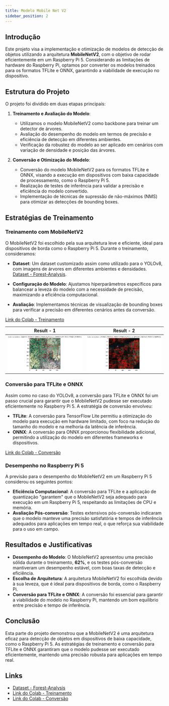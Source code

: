 ```yaml
---
title: Modelo Mobile Net V2
sidebar_position: 2
---
```


## Introdução

Este projeto visa a implementação e otimização de modelos de detecção de objetos utilizando a arquitetura **MobileNetV2**, com o objetivo de rodar eficientemente em um Raspberry Pi 5. Considerando as limitações de hardware do Raspberry Pi, optamos por converter os modelos treinados para os formatos TFLite e ONNX, garantindo a viabilidade de execução no dispositivo.

## Estrutura do Projeto

O projeto foi dividido em duas etapas principais:

1. **Treinamento e Avaliação do Modelo**:
   - Utilizamos o modelo MobileNetV2 como backbone para treinar um detector de árvores.
   - Avaliação do desempenho do modelo em termos de precisão e eficiência de detecção em diferentes ambientes.
   - Verificação da robustez do modelo ao ser aplicado em cenários com variação de densidade e posição das árvores.

2. **Conversão e Otimização do Modelo**:
   - Conversão do modelo MobileNetV2 para os formatos TFLite e ONNX, visando a execução em dispositivos com baixa capacidade de processamento, como o Raspberry Pi 5.
   - Realização de testes de inferência para validar a precisão e eficiência do modelo convertido.
   - Implementação de técnicas de supressão de não-máximos (NMS) para otimizar as detecções de bounding boxes.

## Estratégias de Treinamento

### Treinamento com MobileNetV2

O MobileNetV2 foi escolhido pela sua arquitetura leve e eficiente, ideal para dispositivos de borda como o Raspberry Pi 5. Durante o treinamento, consideramos:

- **Dataset**: Um dataset customizado assim como utilizado para o YOLOv8, com imagens de árvores em diferentes ambientes e densidades. [Dataset - Forest-Analysis](https://universe.roboflow.com/image-ai-development/forest-analysis/browse).

- **Configuração do Modelo**: Ajustamos hiperparâmetros específicos para balancear a leveza do modelo com a necessidade de precisão, maximizando a eficiência computacional.

- **Avaliação**: Implementamos técnicas de visualização de bounding boxes para verificar a precisão em diferentes cenários antes da conversão.

[Link do Colab - Treinamento](https://colab.research.google.com/drive/1tr4j_xg3WBjAzpW2tshHP19TDSp8Dcns?usp=sharing)

| Result - 1 | Result - 2 |
|:--------:|:--------:|
| ![Result-1](../../../static/img/result-mobilenet.png) | ![Result-2](../../../static/img/result-mobilenet1.png) |

### Conversão para TFLite e ONNX

Assim como no caso do YOLOv8, a conversão para TFLite e ONNX foi um passo crucial para garantir que o MobileNetV2 pudesse ser executado eficientemente no Raspberry Pi 5. A estratégia de conversão envolveu:

- **TFLite**: A conversão para TensorFlow Lite permitiu a otimização do modelo para execução em hardware limitado, com foco na redução do tamanho do modelo e na melhoria da latência de inferência.
- **ONNX**: A conversão para ONNX proporcionou flexibilidade adicional, permitindo a utilização do modelo em diferentes frameworks e dispositivos.

[Link do Colab - Conversão](https://drive.google.com/file/d/1oGrrnCqZr_I4NFB_r3fkGwDKiMTjMMId/view?usp=sharing)


### Desempenho no Raspberry Pi 5

A previsão para o desempenho do MobileNetV2 em um Raspberry Pi 5 considerou os seguintes pontos:

- **Eficiência Computacional**: A conversão para TFLite e a aplicação de quantização "garantem" que o MobileNetV2 seja adequado para execução em um Raspberry Pi 5, respeitando as limitações de CPU e memória.
- **Avaliação Pós-conversão**: Testes extensivos pós-conversão indicaram que o modelo manteve uma precisão satisfatória e tempos de inferência adequados para aplicações em tempo real, o que reforça sua viabilidade para o uso em campo.

## Resultados e Justificativas

- **Desempenho do Modelo**: O MobileNetV2 apresentou uma precisão sólida durante o treinamento, **62%**, e os testes pós-conversão mantiveram um desempenho estável, com boas taxas de detecção e eficiência.
- **Escolha de Arquitetura**: A arquitetura MobileNetV2 foi escolhida devido à sua leveza, que é ideal para dispositivos de borda, como o Raspberry Pi.
- **Conversão para TFLite e ONNX**: A conversão foi essencial para garantir a viabilidade do modelo no Raspberry Pi, mantendo um bom equilíbrio entre precisão e tempo de inferência.

## Conclusão

Esta parte do projeto demonstrou que a MobileNetV2 é uma arquitetura eficaz para detecção de objetos em dispositivos de baixa capacidade, como o Raspberry Pi 5. As estratégias de treinamento e conversão para TFLite e ONNX garantiram que o modelo pudesse ser executado eficientemente, mantendo uma precisão robusta para aplicações em tempo real.

## Links

- [Dataset - Forest-Analysis](https://universe.roboflow.com/image-ai-development/forest-analysis/browse)
- [Link do Colab - Treinamento](https://colab.research.google.com/drive/1tr4j_xg3WBjAzpW2tshHP19TDSp8Dcns?usp=sharing)
- [Link do Colab - Conversão](https://drive.google.com/file/d/1oGrrnCqZr_I4NFB_r3fkGwDKiMTjMMId/view?usp=sharing)
